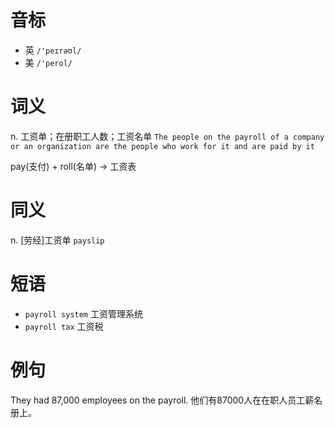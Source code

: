 # 音标

- 英 `/'peɪrəʊl/`
- 美 `/'perol/`

# 词义

n. 工资单；在册职工人数；工资名单
`The people on the payroll of a company or an organization are the people who work for it and are paid by it`



pay(支付) + roll(名单) → 工资表

# 同义

n. [劳经]工资单
`payslip`

# 短语

- `payroll system` 工资管理系统
- `payroll tax` 工资税

# 例句

They had 87,000 employees on the payroll.
他们有87000人在在职人员工薪名册上。


